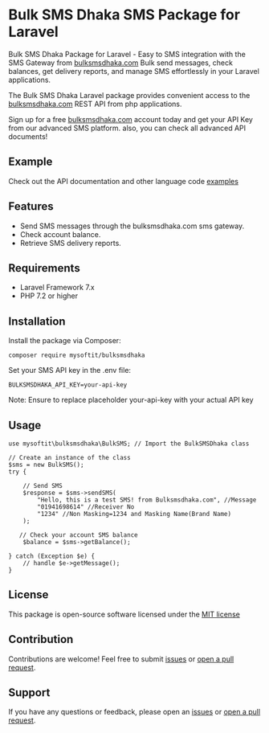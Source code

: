 <h1>Bulk SMS Dhaka SMS Package for Laravel</h1>
<p>Bulk SMS Dhaka Package for Laravel - Easy to SMS integration with the SMS Gateway from <a href="https://bulksmsdhaka.com">bulksmsdhaka.com</a> Bulk send messages, check balances, get delivery reports, and manage SMS effortlessly in your Laravel applications.</p>
<p>The Bulk SMS Dhaka Laravel package provides convenient access to the <a href="https://bulksmsdhaka.com">bulksmsdhaka.com</a> REST API from php applications.</p>
<p>Sign up for a free <a href="https://bulksmsdhaka.com/register">bulksmsdhaka.com</a> account today and get your API Key from our advanced SMS platform. also, you can check all advanced API documents!</p>

## Example
Check out the API documentation and other language code <a href="https://bulksmsdhaka.com/developer">examples</a>

## Features
- Send SMS messages through the bulksmsdhaka.com sms gateway.
- Check account balance.
- Retrieve SMS delivery reports.

## Requirements
- Laravel Framework 7.x
- PHP 7.2 or higher

## Installation
Install the package via Composer:
```
composer require mysoftit/bulksmsdhaka
```

Set your SMS API key in the .env file:
```
BULKSMSDHAKA_API_KEY=your-api-key
```
Note: Ensure to replace placeholder your-api-key with your actual API key

## Usage
```
use mysoftit\bulksmsdhaka\BulkSMS; // Import the BulkSMSDhaka class

// Create an instance of the class
$sms = new BulkSMS();
try {

    // Send SMS
    $response = $sms->sendSMS(
        "Hello, this is a test SMS! from Bulksmsdhaka.com", //Message
        "01941698614" //Receiver No
        "1234" //Non Masking=1234 and Masking Name(Brand Name)
    );

   // Check your account SMS balance
    $balance = $sms->getBalance();

} catch (Exception $e) {
    // handle $e->getMessage();
}
```
## License
This package is open-source software licensed under the <a href="https://github.com/mysoftit/bulksmsdhaka?tab=MIT-1-ov-file">MIT license</a>

## Contribution
Contributions are welcome! Feel free to submit <a href="https://github.com/mysoftit/bulksmsdhaka/issues">issues</a> or <a href="https://github.com/mysoftit/bulksmsdhaka/pulls">open a pull request</a>.

## Support
If you have any questions or feedback, please open an <a href="https://github.com/mysoftit/bulksmsdhaka/issues">issues</a> or <a href="https://github.com/mysoftit/bulksmsdhaka/pulls">open a pull request</a>.
